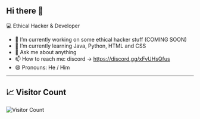 ## Hi there 👋

💻 Ethical Hacker & Developer


- 🔭 I’m currently working on some ethical hacker stuff (COMING SOON)
- 🌱 I’m currently learning Java, Python, HTML and CSS
- 💬 Ask me about anything
- 📫 How to reach me: discord -> https://discord.gg/xFvUHsQfus
- 😄 Pronouns: He / Him

---

## 📈 Visitor Count
![Visitor Count](https://profile-counter.glitch.me/DaanV30/count.svg)

